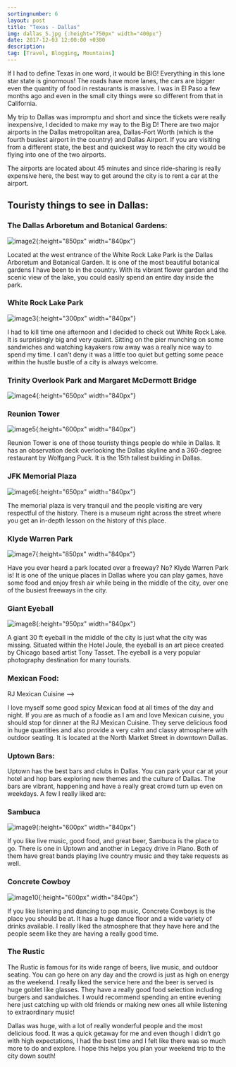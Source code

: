 ```yaml
---
sortingnumber: 6
layout: post
title: "Texas - Dallas"
img: dallas_5.jpg {:height="750px" width="400px"}
date: 2017-12-03 12:00:00 +0300
description:
tag: [Travel, Blogging, Mountains]
---
```


If I had to define Texas in one word, it would be BIG! Everything in this lone star state is ginormous! The roads have more lanes, the cars are bigger even the quantity of food in restaurants is massive. I was in El Paso a few months ago and even in the small city things were so different from that in California.

My trip to Dallas was impromptu and short and since the tickets were really inexpensive, I decided to make my way to the Big D! There are two major airports in the Dallas metropolitan area, Dallas-Fort Worth (which is the fourth busiest airport in the country) and Dallas Airport. If you are visiting from a different state, the best and quickest way to reach the city would be flying into one of the two airports.

The airports are located about 45 minutes and since ride-sharing is really expensive here, the best way to get around the city is to rent a car at the airport.

## Touristy things to see in Dallas:

### The Dallas Arboretum and Botanical Gardens:

![image2]({{site.baseurl}}/assets/img/dallas_2.jpeg){:height="850px" width="840px"}

Located at the west entrance of the White Rock Lake Park is the Dallas Arboretum and Botanical Garden. It is one of the most beautiful botanical gardens I have been to in the country. With its vibrant flower garden and the scenic view of the lake, you could easily spend an entire day inside the park.

### White Rock Lake Park

![image3]({{site.baseurl}}/assets/img/dallas_3.jpg){:height="300px" width="840px"}

I had to kill time one afternoon and I decided to check out White Rock Lake. It is surprisingly big and very quaint. Sitting on the pier munching on some sandwiches and watching kayakers row away was a really nice way to spend my time. I can’t deny it was a little too quiet but getting some peace within the hustle bustle of a city is always welcome.

### Trinity Overlook Park and Margaret McDermott Bridge

![image4]({{site.baseurl}}/assets/img/dallas_4.jpeg){:height="650px" width="840px"}


### Reunion Tower

![image5]({{site.baseurl}}/assets/img/dallas_5.jpg){:height="600px" width="840px"}

Reunion Tower is one of those touristy things people do while in Dallas. It has an observation deck overlooking the Dallas skyline and a 360-degree restaurant by Wolfgang Puck. It is the 15th tallest building in Dallas.

### JFK Memorial Plaza

![image6]({{site.baseurl}}/assets/img/dallas_6.jpeg){:height="650px" width="840px"}

The memorial plaza is very tranquil and the people visiting are very respectful of the history. There is a museum right across the street where you get an in-depth lesson on the history of this place.

### Klyde Warren Park

![image7]({{site.baseurl}}/assets/img/dallas_7.jpg){:height="850px" width="840px"}

Have you ever heard a park located over a freeway? No? Klyde Warren Park is! It is one of the unique places in Dallas where you can play games, have some food and enjoy fresh air while being in the middle of the city, over one of the busiest freeways in the city.

### Giant Eyeball

![image8]({{site.baseurl}}/assets/img/dallas_8.jpg){:height="950px" width="840px"}

A giant 30 ft eyeball in the middle of the city is just what the city was missing. Situated within the Hotel Joule, the eyeball is an art piece created by Chicago based artist Tony Tasset. The eyeball is a very popular photography destination for many tourists.

### Mexican Food:

RJ Mexican Cuisine –>

I love myself some good spicy Mexican food at all times of the day and night. If you are as much of a foodie as I am and love Mexican cuisine, you should stop for dinner at the RJ Mexican Cuisine. They serve delicious food in huge quantities and also provide a very calm and classy atmosphere with outdoor seating. It is located at the North Market Street in downtown Dallas.

### Uptown Bars:

Uptown has the best bars and clubs in Dallas. You can park your car at your hotel and hop bars exploring new themes and the culture of Dallas. The bars are vibrant, happening and have a really great crowd turn up even on weekdays. A few I really liked are:

### Sambuca

![image9]({{site.baseurl}}/assets/img/dallas_9.jpg){:height="600px" width="840px"}

If you like live music, good food, and great beer, Sambuca is the place to go. There is one in Uptown and another in Legacy drive in Plano. Both of them have great bands playing live country music and they take requests as well.

### Concrete Cowboy

![image10]({{site.baseurl}}/assets/img/dallas_10.jpg){:height="600px" width="840px"}

If you like listening and dancing to pop music, Concrete Cowboys is the place you should be at. It has a huge dance floor and a wide variety of drinks available. I really liked the atmosphere that they have here and the people seem like they are having a really good time.

### The Rustic

The Rustic is famous for its wide range of beers, live music, and outdoor seating. You can go here on any day and the crowd is just as high on energy as the weekend. I really liked the service here and the beer is served is huge goblet like glasses. They have a really good food selection including burgers and sandwiches. I would recommend spending an entire evening here just catching up with old friends or making new ones all while listening to extraordinary music!

Dallas was huge, with a lot of really wonderful people and the most delicious food. It was a quick getaway for me and even though I didn’t go with high expectations, I had the best time and I felt like there was so much more to do and explore. I hope this helps you plan your weekend trip to the city down south!
